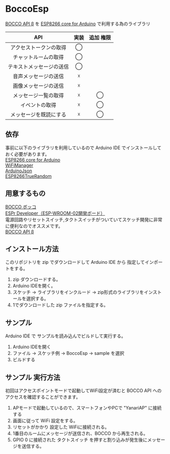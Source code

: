 # BoccoEsp
[BOCCO API β](http://api-docs.bocco.me/index.html)  を [ESP8266 core for Arduino](https://github.com/esp8266/Arduino) で利用する為のライブラリ

| API | 実装 | 追加 権限 |
|:-----------:|:------------:|:------------:|
| アクセストークンの取得 | ◯ |  |
| チャットルームの取得 | ◯ |  |
| テキストメッセージの送信 | ◯ |  |
| 音声メッセージの送信 | ☓ |  |
| 画像メッセージの送信 | ☓ |  |
| メッセージ一覧の取得  | ☓ | ◯ |
| イベントの取得 | ☓ | ◯ |
| メッセージを既読にする | ☓ | ◯ |


## 依存
事前に以下のライブラリを利用しているので Arduino IDE でインストールしておく必要があります。  
[ESP8266 core for Arduino](https://github.com/esp8266/Arduino)  
[WiFiManager](https://github.com/tzapu/WiFiManager)  
[ArduinoJson](https://github.com/bblanchon/ArduinoJson)  
[ESP8266TrueRandom](https://github.com/marvinroger/ESP8266TrueRandom)  

## 用意するもの
[BOCCO ボッコ](http://amzn.to/2eLr8iD)  
[ESPr Developer（ESP-WROOM-02開発ボード）](http://amzn.to/2f6g4zw)  
電源回路やリセットスイッチ,タクトスイッチがついていてスケッチ開発に非常に便利なのでオススメです。  
[BOCCO API β](http://api-docs.bocco.me/index.html)  

## インストール方法
このリポジトリを zip でダウンロードして Arduino IDE から 指定してインポートをする。  
1. zip ダウンロードする。  
2. Arduino IDEを開く。  
3. スケッチ → ライブラリをインクルード → zip形式のライブラリをインストールを選択する。  
4. 1でダウンロードした zip ファイルを指定する。　　  

## サンプル
Arduino IDE で サンプルを読み込んでビルドして実行する。  
1. Arduino IDEを開く  
2. ファイル → スケッチ例 → BoccoEsp → sample を選択  
3. ビルドする

## サンプル 実行方法
初回はアクセスポイントモードで起動してWiFi設定が済むと BOCCO API へのアクセスを確認することができます。  
1. APモードで起動しているので、スマートフォンやPCで "YanariAP" に接続する  
2. 画面に従って WiFi 設定をする。  
3. リセットがかかり 設定した WiFiに接続される。  
4. 1番目のルームにメッセージが送信され、BOCCO から再生される。    
5. GPIO 0 に接続された タクトスイッチ を押すと割り込みが発生後にメッセージを送信する。  
